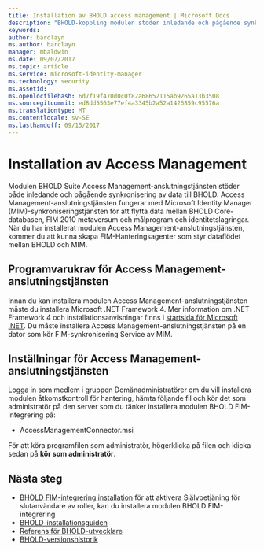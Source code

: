 ```yaml
---
title: Installation av BHOLD access management | Microsoft Docs
description: "BHOLD-koppling modulen stöder inledande och pågående synkronisering av data"
keywords: 
author: barclayn
ms.author: barclayn
manager: mbaldwin
ms.date: 09/07/2017
ms.topic: article
ms.service: microsoft-identity-manager
ms.technology: security
ms.assetid: 
ms.openlocfilehash: 6d7f19f470d0c0f82a68652115ab9265a13b3508
ms.sourcegitcommit: ed8dd5563e77ef4a3345b2a52a1426859c95576a
ms.translationtype: MT
ms.contentlocale: sv-SE
ms.lasthandoff: 09/15/2017
---
```

# <a name="access-management-connector-installation"></a>Installation av Access Management

Modulen BHOLD Suite Access Management-anslutningstjänsten stöder både inledande och pågående synkronisering av data till BHOLD. Access Management-anslutningstjänsten fungerar med Microsoft Identity Manager (MIM)-synkroniseringstjänsten för att flytta data mellan BHOLD Core-databasen, FIM 2010 metaversum och målprogram och identitetslagringar. När du har installerat modulen Access Management-anslutningstjänsten, kommer du att kunna skapa FIM-Hanteringsagenter som styr dataflödet mellan BHOLD och MIM.

## <a name="access-management-connector-software-requirements"></a>Programvarukrav för Access Management-anslutningstjänsten

Innan du kan installera modulen Access Management-anslutningstjänsten måste du installera Microsoft .NET Framework 4. Mer information om .NET Framework 4 och installationsanvisningar finns i [startsida för Microsoft .NET](http://www.microsoft.com/net).
Du måste installera Access Management-anslutningstjänsten på en dator som kör FIM-synkronisering Service av MIM.

## <a name="access-management-connector-setup"></a>Inställningar för Access Management-anslutningstjänsten

Logga in som medlem i gruppen Domänadministratörer om du vill installera modulen åtkomstkontroll för hantering, hämta följande fil och kör det som administratör på den server som du tänker installera modulen BHOLD FIM-integrering på:

- AccessManagementConnector.msi

För att köra programfilen som administratör, högerklicka på filen och klicka sedan på **kör som administratör**.

## <a name="next-steps"></a>Nästa steg

- [BHOLD FIM-integrering installation](https://technet.microsoft.com/library/jj134093(v=ws.10).aspx) för att aktivera Självbetjäning för slutanvändare av roller, kan du installera modulen BHOLD FIM-integrering
- [BHOLD-installationsguiden](bhold-installation-guide.md)
- [Referens för BHOLD-utvecklare](../reference/mim2016-bhold-developer-reference.md)
- [BHOLD-versionshistorik](../reference/version-bhold-history.md)